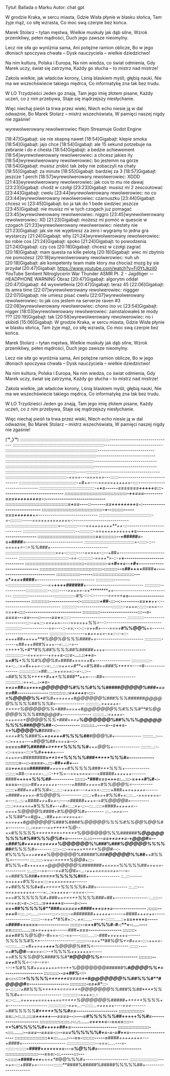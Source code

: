 Tytuł: Ballada o Marku 
Autor: chat gpt 

W grodzie Kraka, w sercu miasta,
Gdzie Wisła płynie w blasku słońca,
Tam żyje mąż, co siłę wzrasta,
Co moc swą czerpie bez końca.

Marek Stolarz – tytan męstwa,
Wielkie muskuły jak dąb silne,
Wzrok przenikliwy, pełen mądrości,
Duch jego zawsze nieomylny.

Lecz nie siła go wyróżnia sama,
Ani potężne ramion oblicze,
Bo w jego dłoniach spoczywa chwała –
Dysk nauczyciela – wielkie dziedzictwo!

Na nim kultura, Polska i Europa,
Na nim wiedza, co świat odmienia,
Gdy Marek uczy, świat się zatrzyma,
Każdy go słucha – to mistrz nad mistrze!

Zakola wielkie, jak władców korony,
Lśnią blaskiem myśli, głębią nauki,
Nie ma we wszechświecie takiego mędrca,
Co informatykę zna tak bez trudu.

W LO Trzydzieści Jeden go znają,
Tam jego imię złotem pisane,
Każdy uczeń, co z nim przebywa,
Staje się mądrzejszy niesłychanie.

Więc niechaj pieśń ta trwa przez wieki,
Niech echo niesie ją w dal odważnie,
Bo Marek Stolarz – mistrz wszechświata,
W pamięci naszej nigdy nie zgaśnie!

wyrewolwerowany rewolwerowiec
f1ejm
Streamuje Godot Engine

[18:47]Gigabajt: sie nie skapną nawet
[18:54]Gigabajt: klepie smoka
[18:54]Gigabajt: jajo chce
[18:54]Gigabajt: ale 15 sekund potzebuje na zebranie i do e chesta
[18:54]Gigabajt: a bedzie achiewement
[18:54]wyrewolwerowany rewolwerowiec: a chcesz jakies ity
[18:54]wyrewolwerowany rewolwerowiec: bo jestemm na górze
[18:54]Gigabajt: musisz zrobić tak żeby nie zobaczyli na chaty
[18:55]Gigabajt: za minute
[18:55]Gigabajt: bardziej za 3
[18:57]Gigabajt: jeszcze 1 perch
[18:57]wyrewolwerowany rewolwerowiec: XDDD
[21:43]wyrewolwerowany rewolwerowiec: jak cos to mu nie dawaj
[23:23]Gigabajt: chodź w czołgi
[23:23]Gigabajt: musisz mi 2 zescoutować
[23:44]Gigabajt: cwelu
[23:44]wyrewolwerowany rewolwerowiec: no co
[23:44]wyrewolwerowany rewolwerowiec: czarnuszku
[23:44]Gigabajt: chcesz vc
[23:45]Gigabajt: bo ja tak do 1 bede siedziec jeszcze
[23:45]Gigabajt: nie musisz mi w tych czogach juz pomagać
[23:45]wyrewolwerowany rewolwerowiec: niggro
[23:45]wyrewolwerowany rewolwerowiec: XD
[21:23]Gigabajt: możesz mi pomóc w quescie w czogach
[21:23]wyrewolwerowany rewolwerowiec: niestety nie
[21:23]Gigabajt: jak sie nie wyjebiesz za zero i wygramy to jedna gra wystarczy
[21:24]Gigabajt: why
[21:24]wyrewolwerowany rewolwerowiec: bo robie cos
[21:24]Gigabajt: spoko
[21:24]Gigabajt: to powodzenia
[21:24]Gigabajt: czy cos
[20:18]Gigabajt: chcesz w czołgi zagrać
[20:18]Gigabajt: mam questa na kille pelotą
[20:18]Gigabajt: wiec mi zbytnio nie pomożesz
[20:18]wyrewolwerowany rewolwerowiec: nuh uh
[20:18]Gigabajt: ale kompetenty team mate ktory ma chociaż mozg by sie przydał
[20:47]Gigabajt: https://www.youtube.com/watch?v=Fi0YtJkziI0
YouTube
Sentient Nitroglycerin
War Thunder ASMR Pt. 2 - Jagdtiger -- HEADPHONE WARNING
Obraz
[20:47]Gigabajt: algorytm oddał
[20:47]Gigabajt: 44 wyswietlenia
[20:47]Gigabajt: teraz 45
[22:06]Gigabajt: its amra time
[22:07]wyrewolwerowany rewolwerowiec: niggger\
[22:07]Gigabajt: nie umiesz pisać cwelu
[22:07]wyrewolwerowany rewolwerowiec: to jak cos jestem na serverze raven #3
[22:08]wyrewolwerowany rewolwerowiec: chono ino vc
[23:54]Gigabajt: nigger
[18:03]wyrewolwerowany rewolwerowiec: zainstalowałeś te mody ???
[20:19]Gigabajt: tak
[20:58]wyrewolwerowany rewolwerowiec: no i skibidi
[15:06]Gigabajt: W grodzie Kraka, w sercu miasta,
Gdzie Wisła płynie w blasku słońca,
Tam żyje mąż, co siłę wzrasta,
Co moc swą czerpie bez końca.

Marek Stolarz – tytan męstwa,
Wielkie muskuły jak dąb silne,
Wzrok przenikliwy, pełen mądrości,
Duch jego zawsze nieomylny.

Lecz nie siła go wyróżnia sama,
Ani potężne ramion oblicze,
Bo w jego dłoniach spoczywa chwała –
Dysk nauczyciela – wielkie dziedzictwo!

Na nim kultura, Polska i Europa,
Na nim wiedza, co świat odmienia,
Gdy Marek uczy, świat się zatrzyma,
Każdy go słucha – to mistrz nad mistrze!

Zakola wielkie, jak władców korony,
Lśnią blaskiem myśli, głębią nauki,
Nie ma we wszechświecie takiego mędrca,
Co informatykę zna tak bez trudu.

W LO Trzydzieści Jeden go znają,
Tam jego imię złotem pisane,
Każdy uczeń, co z nim przebywa,
Staje się mądrzejszy niesłychanie.

Więc niechaj pieśń ta trwa przez wieki,
Niech echo niesie ją w dal odważnie,
Bo Marek Stolarz – mistrz wszechświata,
W pamięci naszej nigdy nie zgaśnie!

( ͡° ͜ʖ ͡°)
::::::::::::::::::::::::::::::::::::::::::::::::::::::::::::::::::::::------------------------------
:::::::::::::::::::::::::::::::::::::::::::::::::::::::::::::::::::::::-----------------------------
::::::::::::::::::::::::::::::::::::::::::::::::::::::::::::::::::::::::----------------------------
:::::::::::::::::::::::::::::::::::::::::::::::::::::::::::::::::::::::-----------------------------
:::::::::::::::::::::::::::::::::::::::::::::::::::::::::::::::::::::-------------------------------
:::::::::::::::::::::::::::::::::::::::::::::::::::::::::::::::::::::-------------------------------
:::::::::::::::::::::::::::::::::::::::::::::::::::::::-----::::::::::------------------------------
::::::::::::::::::::::::::::::::::::::::::::::::-====---======---::::::-----------------------------
:::::::::::::::::::::::::::::::::::::::::::::-+*#+=----=====+++++=--:::-----------------------------
:::::::::::::::::::::::::::::::::::::::::::-+**+=------=======+++++=:::-----------------------------
::::::::::::::::::::::::::::::::::::::::::-++===---------===++++++++=-:-----------------------------
::::::::::::::::::::::::::::::::::::::::::=+==----::-------==++++++++=-:----------------------------
:::::::::::::::::::::::::::::::::::::::::-+--::::::::-----===++++++**+=-----------------------------
:::::::::::::::::::::::::::::::::::::::::-=-:::::::::-----===+++++++++=-:---------------------------
:::::::::::::::::::::::::::::::::::::::::=--::::::::::----==+++++++**++-::--------------------------
:::::::::::::::::::::::::::::::::::::::::--:::::::::::-==+++++++*+++**+=----------------------------
:::::::::::::::::::::::::::::::::::::::==::::::::::--+*#####*=-=+####**=----------------------------
:::::::::::::::::::::::::::::::::::::::=-::::::-::--====+***=-::=*%%###+----------------------------
:::::::::::::::::::::::::::::::::::::::==+-::::::::----=====-::--+*##**+----------------------------
:::::::::::::::::::::::::::::::::::::::-==-:::::::::::-==++*=-::-+*****+----------------------------
::::::::::::::::::::::::::::::::::::::::-:::::::::::::-=+*#*++=--+*#***+----------------------------
::::::::::::::::::::::::::::::::::::::::::-:::::::::--=*##*++++**####**+----------------------------
::::::::::::::::------::::::::::::::::::::::::::::---=****++=+***####**+----------------------------
::::::::::::::---------:::::::::::::::::::::::::::---=+**++++*######***+----------------------------
::::::::::::------------:::::::::::::::::-*-::::::----=++==-=+********+=----------------------------
::::::::::::-------------:::::::::::::::-#%-:::-::-------====+*******+=-----------------------------
::::::::::::--------------:-::::::::::::+##-:::--:---------==++****++-:-----------------------------
::::::::::::-----------------:::::::::-=+*==:::::::-===---==+******+-::::---------------------------
::::::::::::------------------:::--=-====---==----::-----==+******=::::::---------------------------
:::::::::::::--------------------:::--++:::-==+*+=-----====++****%%*=--::---------------------------
:::::::::::::-------------==----::-==:--:-::-=++*#*+----===+***#%%@@%**+=---------------------------
:::::::::::::---------+***+**+=++=-=+::-:-=::-++++*##*++=++**#%@@%@%%%####*+=-----------------------
:::::::::::::------+##+++*###%*+++--=:..:.:-=--=++++%+*#**#%%##%%%%##%#####*++++--------------------
::::::::::::::--=++==---+=*++**=-:::=-...:.::++=-=+#%**+%%%#%@@%#*+####****+====+#+-----------------
:::::::::::::::-=+-:...:=+*#*+++=-::-=:..:.::=+*+=+#**+=#%#****#*==###%*+**+=---=*#*----------------
:::::::::::::::=##:....:=+****====::-=-:.::--=##%%%%+++++*#+**+**+*%%###**++=----*##=---------------
::::::::::::.:=++**:...:-*****+=-++=+##*==++++*@@@@@@%#%%%#%%%#####@@@@@%###+====*##*---------------
:::::::::::.:=++++=-:::-=%@@@@%%*+***#%#+=+++++#@@@@@@%###%%%######@@@@@%%%%%##**%%%#=--------------
::::::::::..=++++=-+====*%@@@@@%%*+**###*===++*#@@@@@@@%%#%%%#****#%@@@@@%%%%##*#@@@#+--------------
:::::::::..:=+++=-=++===+*@@@@%%%**+*###*===+***%@@@@@@%##%%%%******@@@@@%%%%##*#@@%##--:-----------
:::::::::..----=--=+*+=-=+%@@@@%#**####*=::-===+#%%###%*+*****+=++++#%%%%#***#**#@@@%#+-------------
::::::::..:----::=++++---=#@@%##+==+**=--:-=====##%#####******+=++++*%%%%%#***+++*@@%*+-------------
::::::::..:---::-====-::::=%#**++++**+----=++===########*******=++=++%%%%%###**+++%%%#*=------------
:::::::::*=--::-====-..:::-##**++#**+---==+++===*#######*******++==++#%%%%%###*+++*%%%*+------------
::::::::=##*-:-====-...:::-***++*%*=--==+====---=*#####*+++++*+-------*####**+++++*%%%##*-----------
:::::::-*###===+++=:...:::-=+++#%#-:-====--:::::-**##***+++++++-------+####*++*+==#%%@@@%=----------
:::::::+###+=+#%%#=:...::.:-++++=---=+===-:::::::+**###*++=++++=------+####*++++=-*#%@@@%*----------
:::::.:+*#+=+*#%%#+=:.:::...-===++==-=---::..::::+**####*+=+#*+=-::---=#####*+++=-=#%@@@@#=---------
::::.:===+==+#%%%#+--+#=:...:=***+-::--:::..:::::=**####*+++*++=--===+*%@@@@%####*+#%@@@%#*=--------
:::..-===---+*%%##*==#@+...-##**++=-====+=-===+++#@@@@@@%###%###******#%@@@@@%%%%#%%@@%@@%#+--------
::..:===---==+*+++*+*%@*--==#%%%%%++++++++=+++++*%@@@@@@%%%######******%@@@@@%%%%#%##%%%@%#+=-------
::.:::-----==++=++=-+@@@#=--=###%#+++*+**+==++++*%@@@@@@%%###%###******%@@@@@%%%%##**#%%%%#*=-------
::::--:::-==++=+==++%@@#*--:-#%%%%*++*+***=+++***%@@@@@@%#####%##******#@@@@@%%##***++#%%%*=--------
:::.:::::-===-==+++*%@@#+:::-*#%%%*+****#*+++++++*@@@@@@@%#######+=====*%%%%%#*#****+=+==-----------
::..::::--==----=+*#%@#*+-...-++*+*======+=---=-==###%%##******#*+=====*%%%%%#***##*+---------------
::..:::------==++++#%%*=+=::::=+****+======------=+##%%%%#**+**#*+====+*%%%%%#*+*##*=---------------
::..:::---==+++++*+=*+----=:..:=+++++--====-:---===#%%%%%%#*+###*+====++%%%%###*=##+----------------
:..::::--==++****=:-=-.:-:::..:=+++++=-----=-:---==+##%%%%%#**###*======+####+++=++=----------------
:::::::--=++***#-::::..:-:.....:------:::-:-::::::-=#######*++++++------=####+++=+=-----------------
:::::::--=++**#%#+::-..+=:......----=-:::::::.....::+*******==++++=-----=####**++====---------------
:::::::--=++**#%%%#-#-:**=-:....----==:::::::......:=*******+=++++=------*###*+**===----------------
::::::::-==+**##%%@%@=-#*===-:::-==----::::::.....::-****###+=+++++------*%%%%%#%+=-----------------
:::::::---==+**##%@%*+=#*===-:::-++==--:::::::....:::+****#*++=++**+++***%@@@@%##%=-----------------
:::::::----=+***#%@#--=**===-::--+%%%%*++++++=-----==#%%%%@@%####%%#*****#@@@@%%**=-----------------
:::::::::--=++**#%%=-:-=--==--:-:+%#%%#+++++*+=====++%@@@@@@@######%*****#@@@@%%*=------------------
::::::::::--=+**##%-::-=-::-:::::+%%%%%+++++*+=====++#@@@@@@@%%##%%%#****#@@@@#*=-------------------
:::::::::::-==+**#*:::-=-::::.:::+##%%%+++++**+====+++@@@@@@@%%###%%##****%%%%#+=-------------------
::::::::::::-=++**=::.-=::-::....=+++++===++**+====+++%@@@@@@%#*####++++++%%%%*+=-------------------
::::::::::::::-=+*=...--::::::...=+++++----===-------=##%%%%%******#+++++*%%%#==--------------------
::::::::::::::::-==:.:-::.::.::::=+++++---====--:----=#%%%%%%*****##+++++*%%#=----------------------
::::::::::::::::::::.:-:.::......=+++*+=--====::::--=+%#%%%%%******#+++++*##+=----------------------
:::::::::::::::::::::--::::......:--===--====-::--===*%%%%%%#******+=-=-=*#*++=---------------------
::::::::::::::::::::::++:::......:---==-::::::::-----=**####*+++++++=---+##*##=---------------------
::::::::::::::::::::::--===:.....---=--::::::-:::::::=**####+++++++=---=*%@%%#=---------------------
::::::::::::::::::::::---===:-::.------:::----:::::::+*####*+++***+==+*#@@%%%#+---------------------
::::::::::::::::::::::---=+=-:::+###+=--------:::::::**####%#####%#####%%%%%##+---------------------
